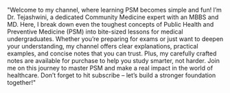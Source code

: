 "Welcome to my channel, where learning PSM becomes simple and fun! I’m Dr. Tejashwini, a dedicated Community Medicine expert with an MBBS and MD. Here, I break down even the toughest concepts of Public Health and Preventive Medicine (PSM) into bite-sized lessons for medical undergraduates. Whether you’re preparing for exams or just want to deepen your understanding, my channel offers clear explanations, practical examples, and concise notes that you can trust. Plus, my carefully crafted notes are available for purchase to help you study smarter, not harder.
Join me on this journey to master PSM and make a real impact in the world of healthcare. Don’t forget to hit subscribe – let’s build a stronger foundation together!"
